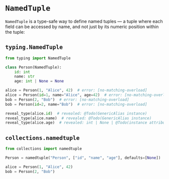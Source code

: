 # `NamedTuple`

`NamedTuple` is a type-safe way to define named tuples — a tuple where each field can be accessed by
name, and not just by its numeric position within the tuple:

## `typing.NamedTuple`

```py
from typing import NamedTuple

class Person(NamedTuple):
    id: int
    name: str
    age: int | None = None

alice = Person(1, "Alice", 42)  # error: [no-matching-overload]
alice = Person(id=1, name="Alice", age=42)  # error: [no-matching-overload]
bob = Person(2, "Bob")  # error: [no-matching-overload]
bob = Person(id=2, name="Bob")  # error: [no-matching-overload]

reveal_type(alice.id)  # revealed: @Todo(GenericAlias instance)
reveal_type(alice.name)  # revealed: @Todo(GenericAlias instance)
reveal_type(alice.age)  # revealed: int | None | @Todo(instance attribute on class with dynamic base)
```

## `collections.namedtuple`

```py
from collections import namedtuple

Person = namedtuple("Person", ["id", "name", "age"], defaults=[None])

alice = Person(1, "Alice", 42)
bob = Person(2, "Bob")
```
